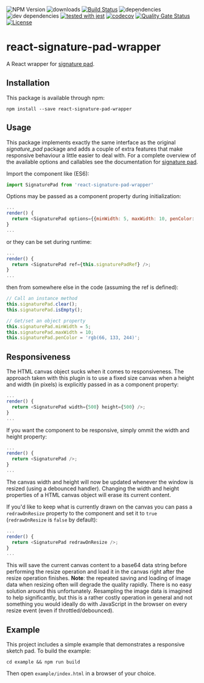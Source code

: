 ![NPM Version](https://img.shields.io/npm/v/react-signature-pad-wrapper.svg?branch=master)
![downloads](https://img.shields.io/npm/dt/react-signature-pad-wrapper.svg)
[![Build Status](https://travis-ci.org/michaeldzjap/react-signature-pad-wrapper.svg?branch=master)](https://travis-ci.org/michaeldzjap/react-signature-pad-wrapper)
![dependencies](https://img.shields.io/david/michaeldzjap/react-signature-pad-wrapper.svg)
![dev dependencies](https://img.shields.io/david/dev/michaeldzjap/react-signature-pad-wrapper.svg)
[![tested with jest](https://img.shields.io/badge/tested_with-jest-99424f.svg)](https://github.com/facebook/jest)
[![codecov](https://codecov.io/gh/michaeldzjap/react-signature-pad-wrapper/branch/master/graph/badge.svg)](https://codecov.io/gh/michaeldzjap/react-signature-pad-wrapper)
[![Quality Gate Status](https://sonarcloud.io/api/project_badges/measure?project=michaeldzjap_react-signature-pad-wrapper&metric=alert_status)](https://sonarcloud.io/dashboard?id=michaeldzjap_react-signature-pad-wrapper)
[![License](https://img.shields.io/npm/l/react-signature-pad-wrapper.svg)](https://github.com/michaeldzjap/react-signature-pad-wrapper/blob/master/LICENSE)

# react-signature-pad-wrapper
A React wrapper for [signature pad](https://github.com/szimek/signature_pad).

## Installation
This package is available through npm:
```
npm install --save react-signature-pad-wrapper
```

## Usage
This package implements exactly the same interface as the original *signature_pad* package and adds a couple of extra features that make responsive behaviour a little easier to deal with. For a complete overview of the available options and callables see the documentation for [signature pad](https://github.com/szimek/signature_pad).

Import the component like (ES6):
```javascript
import SignaturePad from 'react-signature-pad-wrapper'
```

Options may be passed as a component property during initialization:
```javascript
...
render() {
  return <SignaturePad options={{minWidth: 5, maxWidth: 10, penColor: 'rgb(66, 133, 244)'}} />;
}
...
```

or they can be set during runtime:
```javascript
...
render() {
  return <SignaturePad ref={this.signaturePadRef} />;
}
...
```
then from somewhere else in the code (assuming the ref is defined):
```javascript
// Call an instance method
this.signaturePad.clear();
this.signaturePad.isEmpty();

// Get/set an object property
this.signaturePad.minWidth = 5;
this.signaturePad.maxWidth = 10;
this.signaturePad.penColor = 'rgb(66, 133, 244)';
```

## Responsiveness
The HTML canvas object sucks when it comes to responsiveness. The approach taken with this plugin is to use a fixed size canvas when a height and width (in pixels) is explicitly passed in as a component property:
```javascript
...
render() {
  return <SignaturePad width={500} height={500} />;
}
...
```

If you want the component to be responsive, simply ommit the width and height property:
```javascript
...
render() {
  return <SignaturePad />;
}
...
```
The canvas width and height will now be updated whenever the window is resized (using a debounced handler). Changing the width and height properties of a HTML canvas object will erase its current content.

If you'd like to keep what is currently drawn on the canvas you can pass a `redrawOnResize` property to the component and set it to `true` (`redrawOnResize` is `false` by default):
```javascript
...
render() {
  return <SignaturePad redrawOnResize />;
}
...
```
This will save the current canvas content to a base64 data string before performing the resize operation and load it in the canvas right after the resize operation finishes. **Note**: the repeated saving and loading of image data when resizing often will degrade the quality rapidly. There is no easy solution around this unfortunately. Resampling the image data is imagined to help significantly, but this is a rather costly operation in general and not something you would ideally do with JavaScript in the browser on every resize event (even if throttled/debounced).

## Example
This project includes a simple example that demonstrates a responsive sketch pad. To build the example:
```shell
cd example && npm run build
```
Then open `example/index.html` in a browser of your choice.
